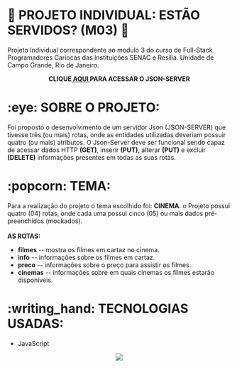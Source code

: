 # :robot: PROJETO INDIVIDUAL: ESTÃO SERVIDOS? (M03) :space_invader:
<p> Projeto Individual correspondente ao modulo 3 do curso de Full-Stack Programadores Cariocas das Instituições SENAC e Resilia. Unidade de Campo Grande, Rio de Janeiro.</p>
<div align="center"><b>CLIQUE<a href="https://json-server-m3-8rj7.onrender.com"> AQUI </a>PARA ACESSAR O JSON-SERVER</b></div>
<h1>:eye: SOBRE O PROJETO: </h1>
<p> Foi proposto o desenvolvimento de um servidor Json (JSON-SERVER) que tivesse três (ou mais) rotas, onde as entidades utilizadas deveriam possuir quatro (ou mais) atributos. O Json-Server deve ser funcional sendo capaz de acessar dados HTTP <b>(GET)</b>, inserir <b>(PUT)</b>, alterar <b>(PUT)</b> e excluir <b>(DELETE)</b> informações presentes em todas as suas rotas. </p>
<h1>:popcorn: TEMA:</h1>
<p> Para a realização do projeto o tema escolhido foi: <b>CINEMA</b>. o Projeto possui quatro (04) rotas, onde cada uma possui cinco (05) ou mais dados pré-preenchidos (mockados). <br><br><b>AS ROTAS:</b>
<ul>
<li><b>filmes</b> -- mostra os filmes em cartaz no cinema.</li>
<li><b>info</b> -- informações sobre os filmes em cartaz.</li>
<li><b>preco</b> -- informações sobre o preço para assistir os filmes. </li>
<li><b>cinemas</b> -- informações sobre em quais cinemas os filmes estarão disponíveis.</li>
</ul>
<h1>:writing_hand: TECNOLOGIAS USADAS:</h1>
<ul>
  <li>JavaScript</li>
  </ul>

<div align="center"><img src="https://img.shields.io/badge/JavaScript-F7DF1E?style=for-the-badge&logo=javascript&logoColor=black"></div>
